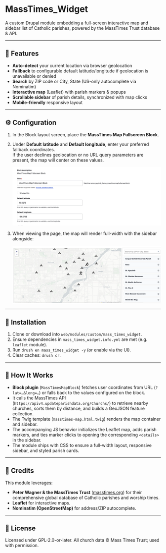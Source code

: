 # MassTimes_Widget

A custom Drupal module embedding a full-screen interactive map and sidebar list of Catholic parishes, powered by the MassTimes Trust database & API.

---

## 🚀 Features

- **Auto-detect** your current location via browser geolocation  
- **Fallback** to configurable default latitude/longitude if geolocation is unavailable or denied  
- **Search** by ZIP code or City, State (US-only autocomplete via Nominatim)  
- **Interactive map** (Leaflet) with parish markers & popups  
- **Scrollable sidebar** of parish details, synchronized with map clicks  
- **Mobile-friendly** responsive layout  

---

## ⚙️ Configuration

1. In the Block layout screen, place the **MassTimes Map Fullscreen Block**.  
2. Under **Default latitude** and **Default longitude**, enter your preferred fallback coordinates.  
   If the user declines geolocation or no URL query parameters are present, the map will center on these values.

   ![Default Lat/Long Settings](screenshots/default-latlong.png)

3. When viewing the page, the map will render full-width with the sidebar alongside:

   ![Full-Screen Map & Sidebar](screenshots/fullscreen-map.png)

---

## 🔧 Installation

1. Clone or download into `web/modules/custom/mass_times_widget`.  
2. Ensure dependencies in `mass_times_widget.info.yml` are met (e.g. `leaflet` module).  
3. Run `drush en mass_times_widget -y` (or enable via the UI).  
4. Clear caches: `drush cr`.

---

## 🧩 How It Works

- **Block plugin** (`MassTimesMapBlock`) fetches user coordinates from URL (`?lat=…&long=…`) or falls back to the values configured on the block.  
- It calls the MassTimes API (`https://apiv4.updateparishdata.org/Churchs/`) to retrieve nearby churches, sorts them by distance, and builds a GeoJSON feature collection.  
- The Twig template (`masstimes-map.html.twig`) renders the map container and sidebar.  
- The accompanying JS behavior initializes the Leaflet map, adds parish markers, and ties marker clicks to opening the corresponding `<details>` in the sidebar.  
- The module ships with CSS to ensure a full-width layout, responsive sidebar, and styled parish cards.

---

## 🙏 Credits

This module leverages:

- **Peter Wagner & the MassTimes Trust** ([masstimes.org](https://masstimes.org/)) for their comprehensive global database of Catholic parishes and worship times.  
- **Leaflet** for interactive maps.  
- **Nominatim (OpenStreetMap)** for address/ZIP autocomplete.

---

## 📝 License

Licensed under GPL-2.0-or-later. All church data © Mass Times Trust; used with permission.
